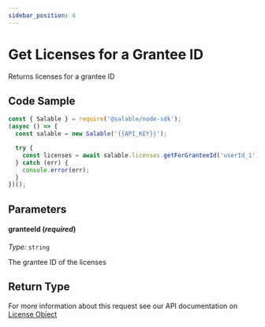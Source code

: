 ```yaml
---
sidebar_position: 4
---
```


# Get Licenses for a Grantee ID

Returns licenses for a grantee ID

## Code Sample

```typescript
const { Salable } = require('@salable/node-sdk');
(async () => {
  const salable = new Salable('{{API_KEY}}');

  try {
    const licenses = await salable.licenses.getForGranteeId('userId_1');
  } catch (err) {
    console.error(err);
  }
})();
```

## Parameters

#### granteeId (_required_)

_Type:_ `string`

The grantee ID of the licenses

## Return Type

For more information about this request see our API documentation on [License Object](https://docs.salable.app/api#tag/Licenses/operation/getLicenseByUuid)
